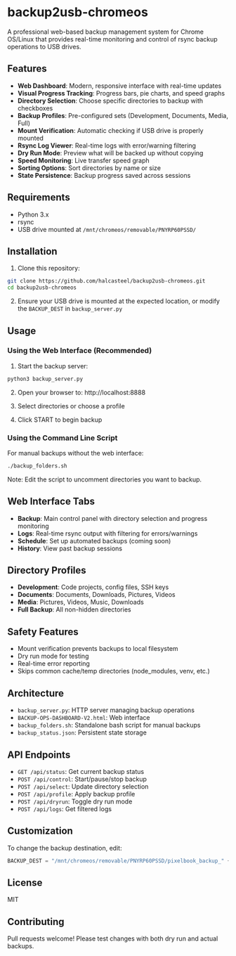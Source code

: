 # backup2usb-chromeos

A professional web-based backup management system for Chrome OS/Linux that provides real-time monitoring and control of rsync backup operations to USB drives.

## Features

- **Web Dashboard**: Modern, responsive interface with real-time updates
- **Visual Progress Tracking**: Progress bars, pie charts, and speed graphs
- **Directory Selection**: Choose specific directories to backup with checkboxes
- **Backup Profiles**: Pre-configured sets (Development, Documents, Media, Full)
- **Mount Verification**: Automatic checking if USB drive is properly mounted
- **Rsync Log Viewer**: Real-time logs with error/warning filtering
- **Dry Run Mode**: Preview what will be backed up without copying
- **Speed Monitoring**: Live transfer speed graph
- **Sorting Options**: Sort directories by name or size
- **State Persistence**: Backup progress saved across sessions

## Requirements

- Python 3.x
- rsync
- USB drive mounted at `/mnt/chromeos/removable/PNYRP60PSSD/`

## Installation

1. Clone this repository:
```bash
git clone https://github.com/halcasteel/backup2usb-chromeos.git
cd backup2usb-chromeos
```

2. Ensure your USB drive is mounted at the expected location, or modify the `BACKUP_DEST` in `backup_server.py`

## Usage

### Using the Web Interface (Recommended)

1. Start the backup server:
```bash
python3 backup_server.py
```

2. Open your browser to: http://localhost:8888

3. Select directories or choose a profile
4. Click START to begin backup

### Using the Command Line Script

For manual backups without the web interface:
```bash
./backup_folders.sh
```

Note: Edit the script to uncomment directories you want to backup.

## Web Interface Tabs

- **Backup**: Main control panel with directory selection and progress monitoring
- **Logs**: Real-time rsync output with filtering for errors/warnings
- **Schedule**: Set up automated backups (coming soon)
- **History**: View past backup sessions

## Directory Profiles

- **Development**: Code projects, config files, SSH keys
- **Documents**: Documents, Downloads, Pictures, Videos  
- **Media**: Pictures, Videos, Music, Downloads
- **Full Backup**: All non-hidden directories

## Safety Features

- Mount verification prevents backups to local filesystem
- Dry run mode for testing
- Real-time error reporting
- Skips common cache/temp directories (node_modules, venv, etc.)

## Architecture

- `backup_server.py`: HTTP server managing backup operations
- `BACKUP-OPS-DASHBOARD-V2.html`: Web interface
- `backup_folders.sh`: Standalone bash script for manual backups
- `backup_status.json`: Persistent state storage

## API Endpoints

- `GET /api/status`: Get current backup status
- `POST /api/control`: Start/pause/stop backup
- `POST /api/select`: Update directory selection
- `POST /api/profile`: Apply backup profile
- `POST /api/dryrun`: Toggle dry run mode
- `POST /api/logs`: Get filtered logs

## Customization

To change the backup destination, edit:
```python
BACKUP_DEST = "/mnt/chromeos/removable/PNYRP60PSSD/pixelbook_backup_" + time.strftime("%Y%m%d")
```

## License

MIT

## Contributing

Pull requests welcome! Please test changes with both dry run and actual backups.